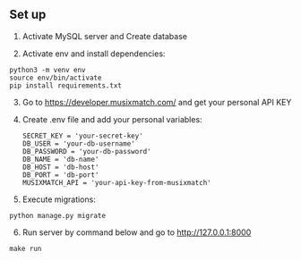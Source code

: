 ## Set up ##
1) Activate MySQL server and Create database

2) Activate env and install dependencies:
```
python3 -m venv env
source env/bin/activate
pip install requirements.txt
```

3) Go to https://developer.musixmatch.com/ and get your personal API KEY

4) Create .env file and add your personal variables:
    ```
    SECRET_KEY = 'your-secret-key'
    DB_USER = 'your-db-username'
    DB_PASSWORD = 'your-db-password'
    DB_NAME = 'db-name'
    DB_HOST = 'db-host'
    DB_PORT = 'db-port'
    MUSIXMATCH_API = 'your-api-key-from-musixmatch'
    ```

5) Execute migrations:
```
python manage.py migrate
```

6) Run server by command below and go to http://127.0.0.1:8000
```
make run
```
